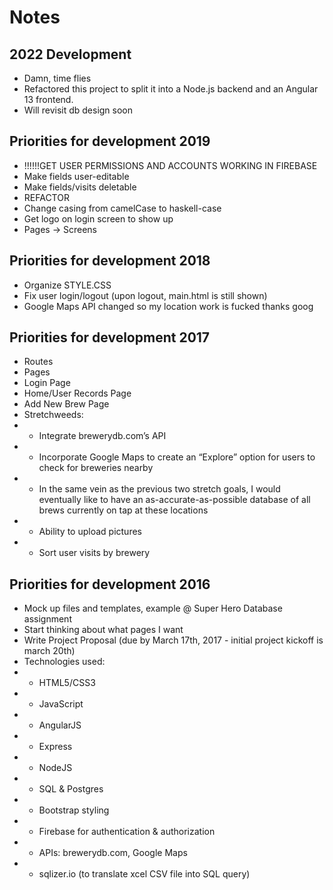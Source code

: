 # Notes

## 2022 Development

- Damn, time flies
- Refactored this project to split it into a Node.js backend and an Angular 13 frontend.
- Will revisit db design soon

## Priorities for development 2019

- !!!!!!GET USER PERMISSIONS AND ACCOUNTS WORKING IN FIREBASE
- Make fields user-editable
- Make fields/visits deletable
- REFACTOR
- Change casing from camelCase to haskell-case
- Get logo on login screen to show up
- Pages -> Screens

## Priorities for development 2018

- Organize STYLE.CSS
- Fix user login/logout (upon logout, main.html is still shown)
- Google Maps API changed so my location work is fucked thanks goog

## Priorities for development 2017

- Routes
- Pages
- Login Page
- Home/User Records Page
- Add New Brew Page
- Stretchweeds:
-
    - Integrate brewerydb.com’s API
-
    - Incorporate Google Maps to create an “Explore” option for users to check for breweries nearby
-
    - In the same vein as the previous two stretch goals, I would eventually like to have an as-accurate-as-possible
      database of all brews currently on tap at these locations
-
    - Ability to upload pictures
-
    - Sort user visits by brewery

## Priorities for development 2016

- Mock up files and templates, example @ Super Hero Database assignment
- Start thinking about what pages I want
- Write Project Proposal (due by March 17th, 2017 - initial project kickoff is march 20th)
- Technologies used:
-
    - HTML5/CSS3
-
    - JavaScript
-
    - AngularJS
-
    - Express
-
    - NodeJS
-
    - SQL & Postgres
-
    - Bootstrap styling
-
    - Firebase for authentication & authorization
-
    - APIs: brewerydb.com, Google Maps
-
    - sqlizer.io (to translate xcel CSV file into SQL query) 
